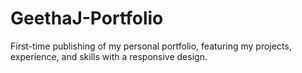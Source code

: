 # GeethaJ-Portfolio
First-time publishing of my personal portfolio, featuring my projects, experience, and skills with a responsive design.
